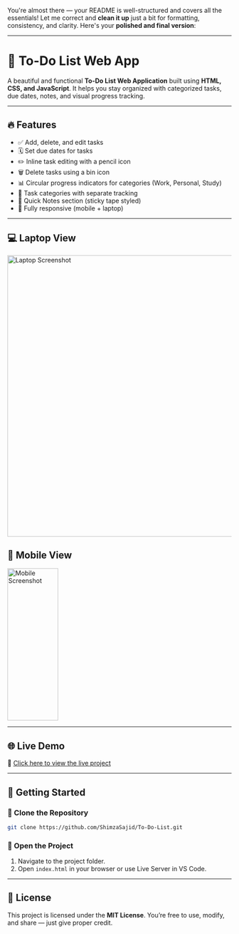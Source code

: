 You're almost there — your README is well-structured and covers all the essentials! Let me correct and **clean it up** just a bit for formatting, consistency, and clarity. Here's your **polished and final version**:

---

# 📝 To-Do List Web App

A beautiful and functional **To-Do List Web Application** built using **HTML, CSS, and JavaScript**. It helps you stay organized with categorized tasks, due dates, notes, and visual progress tracking.

---

## 🔥 Features

* ✅ Add, delete, and edit tasks
* 🗓️ Set due dates for tasks
* ✏️ Inline task editing with a pencil icon
* 🗑️ Delete tasks using a bin icon
* 📊 Circular progress indicators for categories (Work, Personal, Study)
* 🧩 Task categories with separate tracking
* 🧠 Quick Notes section (sticky tape styled)
* 📱 Fully responsive (mobile + laptop)

---

## 💻 Laptop View

<img width="1349" height="631" alt="Laptop Screenshot" src="https://github.com/user-attachments/assets/8390951b-d56b-4246-8d2d-fcc71f8015a8" />

## 📱 Mobile View

<img width="114" height="341" alt="Mobile Screenshot" src="https://github.com/user-attachments/assets/b2f56955-0fb0-4fa0-a3d2-9b1f0369d665" />

---

## 🌐 Live Demo

🔗 [Click here to view the live project](https://shimzasajid.github.io/To-Do-List/)

---

## 🚀 Getting Started

### 📁 Clone the Repository

```bash
git clone https://github.com/ShimzaSajid/To-Do-List.git
```

### 📂 Open the Project

1. Navigate to the project folder.
2. Open `index.html` in your browser or use Live Server in VS Code.

---

## 📄 License

This project is licensed under the **MIT License**.
You’re free to use, modify, and share — just give proper credit.


